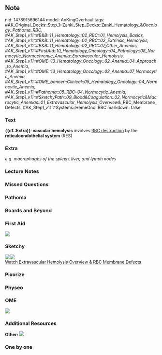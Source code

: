 ## Note
nid: 1478915696144
model: AnKingOverhaul
tags: #AK_Original_Decks::Step_1::Zanki_Step_Decks::Zanki_Hematology_&_Oncology::Pathoma_RBC, #AK_Step1_v11::#B&B::11_Hematology::02_RBC::01_Hemolysis_Basics, #AK_Step1_v11::#B&B::11_Hematology::02_RBC::02_Extrinsic_Hemolysis, #AK_Step1_v11::#B&B::11_Hematology::02_RBC::07_Other_Anemias, #AK_Step1_v11::#FirstAid::10_Hematology_Oncology::04_Pathology::08_Normocytic_Normochromic_Anemia::Extravascular_Hemolysis, #AK_Step1_v11::#OME::13_Hematology_Oncology::02_Anemia::04_Approach_to_Anemia, #AK_Step1_v11::#OME::13_Hematology_Oncology::02_Anemia::07_Normocytic_Anemia, #AK_Step1_v11::#OME_banner::Clinical::05_Hematology_Oncology::04_Normocytic_Anemia, #AK_Step1_v11::#Pathoma::05_RBC::04_Normocytic_Anemia, #AK_Step1_v11::#SketchyPath::09_Blood_&_Coagulation::02_Normocytic_&_Macrocytic_Anemias::01_Extravascular_Hemolysis_Overview_&_RBC_Membrane_Defects, #AK_Step1_v11::^Systems::HemeOnc::RBC
markdown: false

### Text
<div>
  <b>{{c1::Extra}}-vascular hemolysis</b> involves <u>RBC
  destruction</u> by the <b>reticuloendothelial system</b> (RES)
</div>

### Extra
<i>e.g. macrophages of the spleen, liver, and lymph nodes</i>

### Lecture Notes


### Missed Questions


### Pathoma


### Boards and Beyond


### First Aid
<img src="tmpcNiUFk.png">

### Sketchy
<div><img src=
"evh%20splenic%20macrophages%20hemoglobin%20remains%20intracellular_1566160514431.jpg"><img src="Zoverall%20picture%20(68)_1566160514431.JPG"></div><a href="https://dashboard.sketchy.com/study/medical/courses/medical-pathophysiology/units/medical-pathophysiology-blood-coagulation/videos/medical-pathophysiology-blood-and-coagulation-normocytic-and-macrocytic-anemias-extravascular-hemolysis-overview-and-rbc-membrane-defects?utm_source=anki&utm_medium=partnership&utm_campaign=february_update&utm_content=medical">Watch
Extravascular Hemolysis Overview & RBC Membrane Defects</a>

### Pixorize


### Physeo


### OME
<div class="ome-widget">
  <a href=
  "https://onlinemeded.org/spa/hematology-oncology/normocytic-anemia/acquire?ref=anki">
  <img src="_OME_AnkiFlashcards_Lesson_5.png"></a>
</div>

### Additional Resources
<b>Other:</b> <img src="tmpCZ4FXy.png">

### One by one


